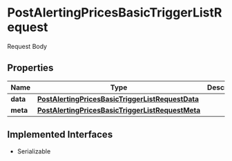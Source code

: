 

# PostAlertingPricesBasicTriggerListRequest

Request Body

## Properties

Name | Type | Description | Notes
------------ | ------------- | ------------- | -------------
**data** | [**PostAlertingPricesBasicTriggerListRequestData**](PostAlertingPricesBasicTriggerListRequestData.md) |  |  [optional]
**meta** | [**PostAlertingPricesBasicTriggerListRequestMeta**](PostAlertingPricesBasicTriggerListRequestMeta.md) |  |  [optional]


## Implemented Interfaces

* Serializable


